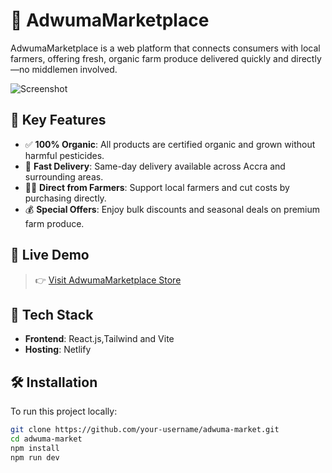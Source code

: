 # 🛒 AdwumaMarketplace

AdwumaMarketplace is a web platform that connects consumers with local farmers, offering fresh, organic farm produce delivered quickly and directly—no middlemen involved.

![Screenshot](https://i.postimg.cc/dVrHNVpb/Screenshot-2025-07-16-130404.png)

## 🌟 Key Features

- ✅ **100% Organic**: All products are certified organic and grown without harmful pesticides.
- 🚚 **Fast Delivery**: Same-day delivery available across Accra and surrounding areas.
- 👩‍🌾 **Direct from Farmers**: Support local farmers and cut costs by purchasing directly.
- 💰 **Special Offers**: Enjoy bulk discounts and seasonal deals on premium farm produce.

## 🚀 Live Demo

> 👉 [Visit AdwumaMarketplace Store](https://adwumamarket.netlify.app/)

## 🧰 Tech Stack

- **Frontend**: React.js,Tailwind and Vite
- **Hosting**: Netlify

## 🛠️ Installation

To run this project locally:

```bash
git clone https://github.com/your-username/adwuma-market.git
cd adwuma-market
npm install
npm run dev
